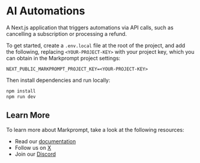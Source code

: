 # AI Automations

A Next.js application that triggers automations via API calls, such as cancelling a subscription or processing a refund.

To get started, create a `.env.local` file at the root of the project, and add the following, replacing `<YOUR-PROJECT-KEY>` with your project key, which you can obtain in the Markprompt project settings:

```
NEXT_PUBLIC_MARKPROMPT_PROJECT_KEY=<YOUR-PROJECT-KEY>
```

Then install dependencies and run locally:

```bash
npm install
npm run dev
```

## Learn More

To learn more about Markprompt, take a look at the following resources:

- Read our [documentation](https://markprompt.com/docs)
- Follow us on [X](https://x.com/markprompt)
- Join our [Discord](https://discord.gg/MBMh4apz6X)
